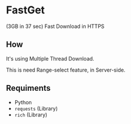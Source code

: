 # FastGet
(3GB in 37 sec) Fast Download in HTTPS

## How
It's using Multiple Thread Download.

This is need Range-select feature, in Server-side.

## Requiments
- Python
- `requests` (Library)
- `rich` (Library)
